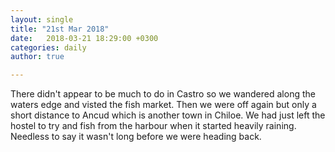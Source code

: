 ```yaml
---
layout: single
title: "21st Mar 2018"
date:   2018-03-21 18:29:00 +0300
categories: daily
author: true

---
```


There didn't appear to be much to do in Castro so we wandered along the waters edge and visted the fish market. Then we were off again but only a short distance to Ancud which is another town in Chiloe. We had just left the hostel to try and fish from the harbour when it started heavily raining. Needless to say it wasn't long before we were heading back.
